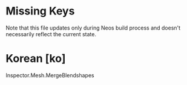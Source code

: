 # Missing Keys
Note that this file updates only during Neos build process and doesn't necessarily reflect the current state.

# Korean [ko]
Inspector.Mesh.MergeBlendshapes  

